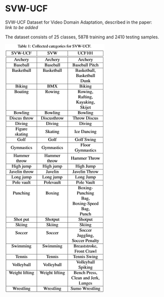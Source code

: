# SVW-UCF
SVW-UCF Dataset for Video Domain Adaptation, described in the paper: *link to be added*

The dataset consists of 25 classes, 5878 training and 2410 testing samples.

![](https://github.com/ArtjomUEA/SVW-UCF/blob/main/fig.png?raw=true)
